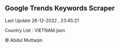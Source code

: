 

## Google Trends Keywords Scraper 
 
Last Update 26-12-2022 , 23:45:21

Country List :
VIETNAM.json



© Abdul Muttaqin 
